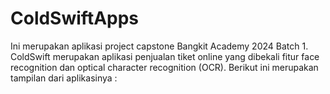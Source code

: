 # ColdSwiftApps
Ini merupakan aplikasi project capstone Bangkit Academy 2024 Batch 1. ColdSwift merupakan aplikasi penjualan tiket online yang dibekali fitur face recognition dan optical character recognition (OCR). Berikut ini merupakan tampilan dari aplikasinya :
